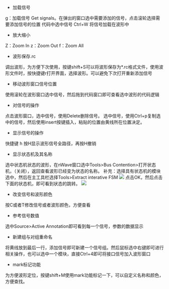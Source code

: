 - 加载信号

g：加载信号 Get signals。在弹出的窗口选中需要添加的信号，点击滚轮选择需要添加信号的位置
代码中选中信号 Ctrl+W 将信号加载在波形中

- 放大缩小

Z：Zoom In
z：Zoom Out
f：Zoom All

- 波形保存.rc

调出波形，为方便下次使用，按键shift+S可以将波形保存为*.rc格式文件，使用波形文件时，按快捷键r打开界面，选择波形。可以避免下次打开重新添加信号

- 移动波形窗口信号位置

使用滚轮在波形窗口选中信号，然后拖到代码窗口即可查看选中波形的代码逻辑

- 对信号的操作

点击波形窗口，选中信号，使用Delete删除信号。
选中信号，使用Ctrl+p复制选中的信号，然后使用insert按键插入，粘贴的位置由黄线所在位置决定。

- 显示信号的操作

快捷键 h
按H显示波形信号全路径，再按H撤销

- 显示状态机及其名称

选中状态机状态的波形，在nWave窗口选中Tools>Bus Contention>打开状态机，（关闭），返回查看波形已经变为状态的名称。
补充：选择具有状态机的模块选中，然后在主工具栏选择Tools>Extract interative FSM
  ![](https://raw.githubusercontent.com/yuuhe4fun/cloudimg/main/img/20210524173820962.png)
点击OK，然后点击下面的状态机，即可看到状态的跳转。
  ![](https://raw.githubusercontent.com/yuuhe4fun/cloudimg/main/img/20210524173834463.png)

- 改变信号和波形颜色

按C或者T修改信号或者波形颜色，方便查看

- 参考信号数值

选中Source>Active Annotation即可看到每一个信号，参数的数据显示

- 新建组与对组重命名

将黄线放到最后一行，添加信号即可新建一个信号组。然后鼠标选中右键即可进行相关操作，也可以选中一个模块，直接Ctrl+4即可将接口信号加入波形窗口

- mark标记功能

为方便波形定位，按键shift+M使用mark功能标记一下，可以自定义名称和颜色，方便查找。

